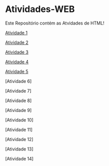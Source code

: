 # Atividades-WEB
Este Repositório contém as Atvidades de HTML!

[Atividade 1](https://rafaellylorena123.github.io/Ativdade1/)

[Atividade 2](https://rafaellylorena123.github.io/Atividade2/)

[Atividade 3](https://rafaellylorena123.github.io/Atividade3/)

[Atividade 4](https://rafaellylorena123.github.io/Atividade4/)

[Atividade 5](https://rafaellylorena123.github.io/Atividade5/)

[Atividade 6]

[Atividade 7]

[Atividade 8]

[Atividade 9]

[Atividade 10]

[Atividade 11]

[Atividade 12]

[Atividade 13]

[Atividade 14]































